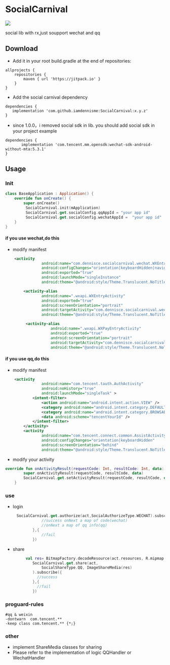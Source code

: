 # SocialCarnival

[![](https://jitpack.io/v/iamdennisme/SocialCarnival.svg)](https://jitpack.io/#iamdennisme/SocialCarnival)

social lib  with rx,just soupport wechat and qq

## Download

- Add it in your root build.gradle at the end of repositories:

```
allprojects {
    repositories {
        maven { url 'https://jitpack.io' }
    }
}
```

- Add the social carnival dependency

```
dependencies {
   implementation 'com.github.iamdennisme:SocialCarnival:x.y.z'
}
```

* since 1.0.0，i removed social sdk in lib. you should add social sdk in your project
example
```
dependencies {
       implementation 'com.tencent.mm.opensdk:wechat-sdk-android-without-mta:5.3.1'
}
```

## Usage

### Init

```Kotlin
class BaseApplication : Application() {
    override fun onCreate() {
        super.onCreate()
         SocialCarnival.init(mApplication)
         SocialCarnival.get.socialConfig.qqAppId = "your app id"
         SocialCarnival.get.socialConfig.wechatAppId =  "your app id"
    }
}
```
#### if you use wechat,do this
- modify manifest
```xml
    <activity
                android:name="com.dennisce.socialcarnival.wechat.WXEntryActivity"
                android:configChanges="orientation|keyboardHidden|navigation|screenSize"
                android:exported="true"
                android:launchMode="singleInstance"
                android:theme="@android:style/Theme.Translucent.NoTitleBar"/>

        <activity-alias
                android:name=".wxapi.WXEntryActivity"
                android:exported="true"
                android:screenOrientation="portrait"
                android:targetActivity="com.dennisce.socialcarnival.wechat.WXEntryActivity"
                android:theme="@android:style/Theme.Translucent.NoTitleBar"/> 

         <activity-alias
                    android:name=".wxapi.WXPayEntryActivity"
                    android:exported="true"
                    android:screenOrientation="portrait"
                    android:targetActivity="com.dennisce.socialcarnival.wechat.WXEntryActivity"
                    android:theme="@android:style/Theme.Translucent.NoTitleBar" />
```
#### if you use qq,do this
- modify manifest
```xml
    <activity
                android:name="com.tencent.tauth.AuthActivity"
                android:noHistory="true"
                android:launchMode="singleTask" >
            <intent-filter>
                <action android:name="android.intent.action.VIEW" />
                <category android:name="android.intent.category.DEFAULT" />
                <category android:name="android.intent.category.BROWSABLE" />
                <data android:scheme="tencentYourId" />
            </intent-filter>
        </activity>
        <activity
                android:name="com.tencent.connect.common.AssistActivity"
                android:configChanges="orientation|keyboardHidden"
                android:screenOrientation="behind"
                android:theme="@android:style/Theme.Translucent.NoTitleBar" />
```
- modify your activity
```kotlin
override fun onActivityResult(requestCode: Int, resultCode: Int, data: Intent?) {
        super.onActivityResult(requestCode, resultCode, data)
        SocialCarnival.get.setActivityResult(requestCode, resultCode, data)
    }
```

### use
- login
```kotlin
     SocialCarnival.get.authorize(act,SocialAuthorizeType.WECHAT).subscribe({
                //success onNext a map of code(wechat)
                //onNext a map of qq info(qq)
            },{
                //fail
            })
```
- share 
```kotlin
         val res= BitmapFactory.decodeResource(act.resources, R.mipmap.ic_launcher)
            SocialCarnival.get.share(act,
                SocialShareType.QQ, ImageShareMedia(res)
            ).subscribe({
              //success 
            },{
              //fail
            })
```

### proguard-rules
```
#qq & weixin
-dontwarn  com.tencent.**
-keep class com.tencent.** {*;}
```

### other
- implement ShareMedia classes for sharing
- Please refer to the implementation of logic QQHandler or WechatHandler

